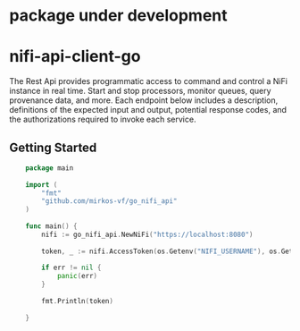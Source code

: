 # package under development
# nifi-api-client-go
The Rest Api provides programmatic access to command and control a NiFi instance in real time. Start and stop processors, 
monitor queues, query provenance data, and more. Each endpoint below includes a description, 
definitions of the expected input and output, potential response codes, and the authorizations required to invoke each service.

## Getting Started

```go
    package main
    
    import (
    	"fmt"
    	"github.com/mirkos-vf/go_nifi_api"
    )
    
    func main() {
    	nifi := go_nifi_api.NewNiFi("https://localhost:8080")
    	
    	token, _ := nifi.AccessToken(os.Getenv("NIFI_USERNAME"), os.Getenv("NIFI_PASSWORD"))
    	
    	if err != nil {
    		panic(err)
    	}
    
    	fmt.Println(token)
    
    }
```